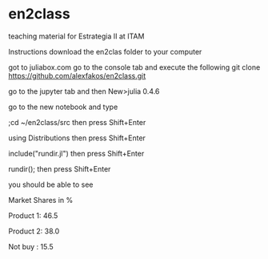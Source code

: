 # en2class
teaching material for Estrategia II at ITAM

Instructions
download the en2clas folder to your computer

got to juliabox.com
go to the console tab and execute the following
git clone https://github.com/alexfakos/en2class.git

go to the jupyter tab and then New>julia 0.4.6

go to the new notebook and type

;cd ~/en2class/src     then press Shift+Enter

using Distributions     then press Shift+Enter

include("rundir.jl")   then press Shift+Enter

rundir();              then press Shift+Enter

you should be able to see 

Market Shares in %

Product 1:  46.5

Product 2:  38.0

Not buy  :  15.5

